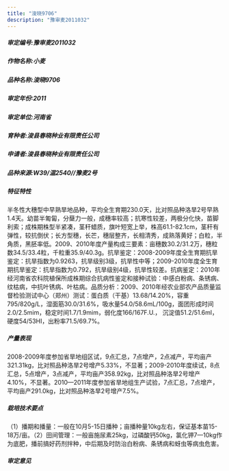 ```yaml
---
title: "浚晓9706"
description: "豫审麦2011032"
---
```

##### 审定编号:豫审麦2011032

##### 作物名称:小麦

##### 品种名称:浚晓9706

##### 审定年份:2011

##### 审定单位:河南省

##### 育种者:浚县春晓种业有限责任公司

##### 申请者:浚县春晓种业有限责任公司

##### 品种来源:W39/温2540//豫麦2号


##### 特征特性
半冬性大穗型中早熟旱地品种，平均全生育期230.0天，比对照品种洛旱2号早熟1.4天。幼苗半匍匐，分蘖力一般，成穗率较高；抗寒性较差，两极分化快，苗脚利索；成株期株型半紧凑，茎秆蜡质，旗叶短宽上举，株高61.1-82.1cm，茎秆有弹性，较抗倒伏；长方型穗，长芒，穗层整齐，长相清秀，成熟落黄好；白粒，半角质，黑胚率低。2009、2010年度产量构成三要素：亩穗数30.2/31.2万，穗粒数34.5/33.4粒，千粒重35.9/40.3g。抗旱鉴定：2008-2009年度全生育期抗旱鉴定：抗旱指数为0.9263，抗旱级别3级，抗旱性中等；2009-2010年度全生育期抗旱鉴定：抗旱指数为0.792，抗旱级别4级，抗旱性较差。抗病鉴定：2010年经河南省农科院植保所成株期综合抗病性鉴定和接种试验：中感白粉病、条锈病、纹枯病，中抗叶锈病、叶枯病。品质分析：2009、2010年经农业部农产品质量监督检验测试中心（郑州）测试：蛋白质（干基）13.68/14.20%，容重795/820g/L，湿面筋30.0/31.6%，吸水量54.0/58.6mL/100g，面团形成时间2.0/2.5mim，稳定时间1.7/1.9mim，弱化度166/167F.U.， 沉淀值51.2/51.6ml，硬度54/53HI，出粉率71.5/69.7%。


##### 产量表现
2008-2009年度参加省旱地组区试，9点汇总，7点增产，2点减产，平均亩产321.31kg，比对照品种洛旱2号增产5.33%，不显著；2009-2010年度续试，8点汇总，5点增产，3点减产，平均亩产358.92kg，比对照品种洛旱2号增产4.10%，不显著。2010—2011年度参加省旱地组生产试验，7点汇总，7点增产，平均亩产291.0kg，比对照品种洛旱2号增产7.5%。


##### 栽培技术要点
（1）播期和播量：一般在10月5-15日播种；亩播种量10kg左右，保证基本苗15-18万/亩。（2）田间管理：一般亩施尿素25kg，过磷酸钙50kg，氯化钾7—10kg作为底肥，播前搞好药剂拌种，中后期及时防治白粉病、条锈病和蚜虫等病虫危害。


##### 审定意见

